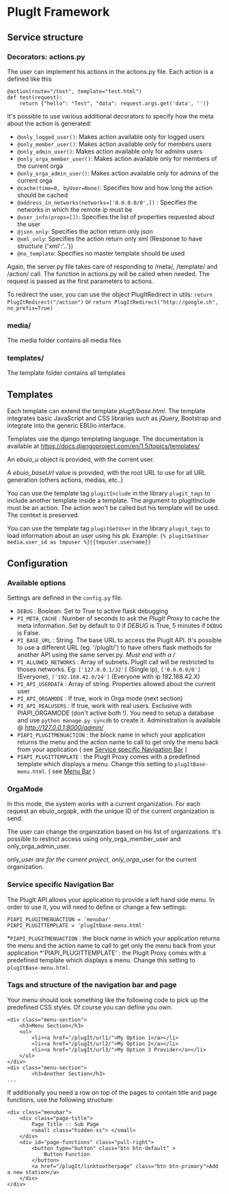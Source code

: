 PlugIt Framework
====

## Service structure

### Decorators: actions.py
The user can implement his actions in the actions.py file. Each action is a defined like this

```
@action(route="/test", template="test.html")
def test(request):
    return {"hello": "Test", "data": request.args.get('data', '')}
```

It's possible to use various additional decorators to specify how the meta about the action is generated:

* `@only_logged_user()`: Makes action available only for logged users
* `@only_member_user()`: Makes action available only for members users
* `@only_admin_user()`: Makes action available only for admins users
* `@only_orga_member_user()`: Makes action available only for members of the current orga
* `@only_orga_admin_user()`: Makes action available only for admins of the current orga
* `@cache(time=0, byUser=None)`: Specifies how and how long the action should be cached
* `@address_in_networks(networks=['0.0.0.0/0',])` : Specifies the networks in which the remote ip must be
* `@user_info(props=[])`: Specifies the list of properties requested about the user
* `@json_only`: Specifies the action return only json
* `@xml_only`: Specifies the action return only xml (Response to have structure {'xml':'..'})
* `@no_template`: Specifies no master template should be used

Again, the server.py file takes care of responding to /meta/, /template/ and /action/ call. The function in actions.py will be called when needed. The request is passed as the first parameters to actions.

To redirect the user, you can use the object PlugItRedirect in utils: `return PlugItRedirect("/action")` or `return PlugItRedirect("http://google.ch", no_prefix=True)`

### media/
The media folder contains all media files

### templates/
The template folder contains all templates


## Templates
Each template can extend the template _plugIt/base.html_. The template integrates basic JavaScript and CSS libraries such as jQuery, Bootstrap and integrate into the generic EBUio interface.

Templates use the django templating language. The documentation is available at https://docs.djangoproject.com/en/1.5/topics/templates/

An _ebuio_u_ object is provided, with the current user.

A _ebuio_baseUrl_ value is provided, with the root URL to use for all URL generation (others actions, medias, etc..)

You can use the template tag `plugitInclude` in the library `plugit_tags` to include another template inside a template. The argument to plugItInclude must be an action. The action won't be called but his template will be used. The context is preserved.

You can use the template tag `plugitGetUser` in the library `plugit_tags` to load information about an user using his pk. Example: `{% plugitGetUser media.user_id as tmpuser %}{{tmpuser.username}}`


## Configuration

### Available options

Settings are defined in the `config.py` file.

* `DEBUG` : Boolean. Set to True to active flask debugging
* `PI_META_CACHE` : Number of seconds to ask the _PlugIt Proxy_ to cache the meta information. Set by default to 0 if _DEBUG_ is True, 5 minutes if `DEBUG` is False.
* `PI_BASE_URL` : String. The base URL to access the PlugIt API. It's possible to use a different URL (eg. '/plugIt/') to have others flask methods for another API using the same server.py. *Must end with a /*
* `PI_ALLOWED_NETWORKS` : Array of subnets. PlugIt call will be restricted to thoses networks. Eg: `['127.0.0.1/32']` (Single ip), `['0.0.0.0/0']` (Everyone), `['192.168.42.0/24']` (Everyone with ip 192.168.42.X)
* `PI_API_USERDATA` : Array of string. Properties allowed about the current user
* `PI_API_ORGAMODE` : If true, work in Orga mode (next section)
* `PI_API_REALUSERS` : If true, work with real users. Exclusive with PIAPI_ORGAMODE (don't active both !). You need to setup a database and use `python manage.py syncdb` to create it. Administration is available @ _http://127.0.0.1:8000/admin/_
* `PIAPI_PLUGITMENUACTION` : the block name in which your application returns the menu and the action name to call to get only the menu back from your application ( see [Service specific Navigation Bar](#service-specific-navigation-bar) )
* `PIAPI_PLUGITTEMPLATE` : the PlugIt Proxy comes with a predefined template which displays a menu. Change this setting to `plugItBase-menu.html`. ( see [Menu Bar](#menu-bar) )


### OrgaMode

In this mode, the system works with a current organization. For each request an ebuio_orgapk, with the unique ID of the current organization is send.

The user can change the organization based on his list of organizations. It's possible to restrict access using only_orga_member_user and only_orga_admin_user.

only_*_user are for the current project, only_orga_*_user for the current organization.


### Service specific Navigation Bar

The PlugIt API allows your application to provide a left hand side menu. In order to use it, you will need to define or 
change a few settings:

    PIAPI_PLUGITMENUACTION = 'menubar'
    PIAPI_PLUGITTEMPLATE = 'plugItBase-menu.html'
    
*`PIAPI_PLUGITMENUACTION` : the block name in which your application returns the menu and the action name to call to get
only the menu back from your application
*'PIAPI_PLUGITTEMPLATE' : the PlugIt Proxy comes with a predefined template which displays a menu. Change this setting
to `plugItBase-menu.html`.

### Tags and structure of the navigation bar and page

Your menu should look something like the following code to pick up the predefined CSS styles. Of course you can define
you own.

    <div class="menu-section">
        <h3>Menu Section</h3>
        <ul>
            <li><a href="/plugIt/url1/">My Option 1</a></li>
            <li><a href="/plugIt/url2/">My Option 2</a></li>
            <li><a href="/plugIt/url3/">My Option 3 Provider</a></li>
        </ul>
    </div>
    <div class="menu-section">
            <h3>Another Section</h3>
    ...

If additionally you need a row on top of the pages to contain title and page functions, use the following structure:

    <div class="menubar">
        <div class="page-title">
            Page Title :: Sub Page
            <small class="hidden-xs"> </small>
        </div>
        <div id="page-functions" class="pull-right">
            <button type="button" class="btn btn-default" >
                Button Function
            </button>
            <a href="/plugIt/linktootherpage" class="btn btn-primary">Add a new station</a>
        </div>
    </div>
